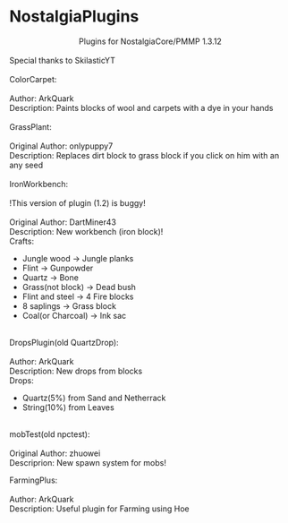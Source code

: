 ﻿# NostalgiaPlugins
<center>Plugins for NostalgiaCore/PMMP 1.3.12</center><br>
Special thanks to SkilasticYT<br>
<br>
ColorCarpet:<br>
<br>
Author: ArkQuark<br>
Description: Paints blocks of wool and carpets with a dye in your hands<br>
<br>
GrassPlant:<br>
<br>
Original Author: onlypuppy7<br>
Description: Replaces dirt block to grass block if you click on him with an any seed<br>
<br>
IronWorkbench:<br>
<br>
!This version of plugin (1.2) is buggy!<br>
<br>
Original Author: DartMiner43<br>
Description: New workbench (iron block)!<br>
Crafts:<br>
<ul>
    <li>Jungle wood -> Jungle planks</li>
    <li>Flint -> Gunpowder</li>
    <li>Quartz -> Bone</li>
    <li>Grass(not block) -> Dead bush</li>
    <li>Flint and steel -> 4 Fire blocks</li>
    <li>8 saplings -> Grass block</li>
    <li>Coal(or Charcoal) -> Ink sac</li>
</ul><br>
DropsPlugin(old QuartzDrop):<br>
<br>
Author: ArkQuark<br>
Description: New drops from blocks<br>
Drops:<br>
<ul>
<li>Quartz(5%) from Sand and Netherrack</li>
<li>String(10%) from Leaves</li>
</ul><br>
mobTest(old npctest):<br>
<br>
Original Author: zhuowei<br>
Descriprion: New spawn system for mobs!<br>

FarmingPlus:<br>
<br>
Author: ArkQuark<br>
Description: Useful plugin for Farming using Hoe<br>

